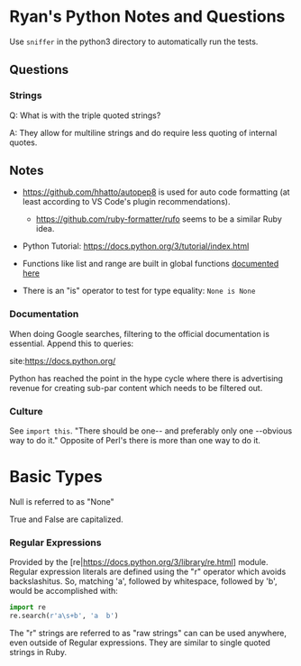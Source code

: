 # Ryan's Python Notes and Questions

Use `sniffer` in the python3 directory to automatically run the tests.

## Questions

### Strings

Q: What is with the triple quoted strings?

A: They allow for multiline strings and do require less quoting of internal quotes.

## Notes

* https://github.com/hhatto/autopep8 is used for auto code formatting (at least according to VS Code's plugin recommendations).
  * https://github.com/ruby-formatter/rufo seems to be a similar Ruby idea.

* Python Tutorial: https://docs.python.org/3/tutorial/index.html

* Functions like list and range are built in global functions [documented here](https://docs.python.org/3/library/functions.html)

* There is an "is" operator to test for type equality: `None is None`

### Documentation

When doing Google searches, filtering to the official documentation is essential. Append this to queries:

site:https://docs.python.org/

Python has reached the point in the hype cycle where there is advertising revenue for creating sub-par content which needs to be filtered out.

### Culture

See `import this`. "There should be one-- and preferably only one --obvious way to do it." Opposite of Perl's there is more than one way to do it.

# Basic Types

Null is referred to as "None"

True and False are capitalized.

### Regular Expressions

Provided by the [re|https://docs.python.org/3/library/re.html] module. Regular expression literals are defined using the "r" operator which avoids backslashitus. So, matching 'a', followed by whitespace, followed by 'b', would be accomplished with:

```python
import re
re.search(r'a\s+b', 'a  b')
```

The "r" strings are referred to as "raw strings" can can be used anywhere, even outside of Regular expressions. They are similar to single quoted strings in Ruby.
